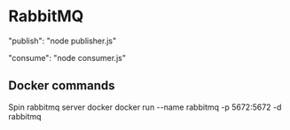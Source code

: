 # RabbitMQ
"publish": "node publisher.js"

"consume": "node consumer.js"




## Docker commands
Spin rabbitmq server docker
docker run --name rabbitmq -p 5672:5672 -d rabbitmq
